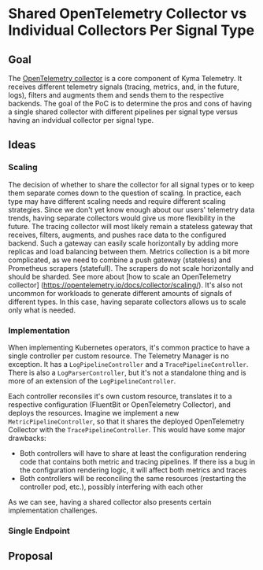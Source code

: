 # Shared OpenTelemetry Collector vs Individual Collectors Per Signal Type 

## Goal 
The [OpenTelemetry collector](https://opentelemetry.io/docs/collector/) is a core component of Kyma Telemetry. It receives different telemetry signals (tracing, metrics, and, in the future, logs), filters and augments them and sends them to the respective backends. The goal of the PoC is to determine the pros and cons of having a single shared collector with different pipelines per signal type versus having an indvidual collector per signal type.

## Ideas

### Scaling

The decision of whether to share the collector for all signal types or to keep them separate comes down to the question of scaling. In practice, each type may have different scaling needs and require different scaling strategies. Since we don't yet know enough about our users' telemetry data trends, having separate collectors would give us more flexibility in the future. The tracing collector will most likely remain a stateless gateway that receives, filters, augments, and pushes race data to the configured backend. Such a gateway can easily scale horizontally by adding more replicas and load balancing between them. Metrics collection is a bit more complicated, as we need to combine a push gateway (stateless) and Prometheus scrapers (statefull). The scrapers do not scale horizontally and should be sharded. See more about [how to scale an OpenTelemetry collector] (https://opentelemetry.io/docs/collector/scaling/). It's also not uncommon for workloads to generate different amounts of signals of different types. In this case, having separate collectors allows us to scale only what is needed.

### Implementation

When implementing Kubernetes operators, it's common practice to have a single controller per custom resource. The Telemetry Manager is no exception. It has a `LogPipelineController` and a `TracePipelineController`. There is also a `LogParserController`, but it's not a standalone thing and is more of an extension of the `LogPipelineController`. 

Each controller reconsiles it's own custom resource, translates it to a respective configuration (FluentBit or OpenTelemetry Collector), and deploys the resources. Imagine we implement a new `MetricPipelineController`, so that it shares the deployed OpenTelemetry Collector with the `TracePipelineController`. This would have some major drawbacks:
* Both controllers will have to share at least the configuration rendering code that contains both metric and tracing pipelines. If there iss a bug in the configuration rendering logic, it will affect both metrics and traces
* Both controllers will be reconciling the same resources (restarting the controller pod, etc.), possibly interfering with each other

As we can see, having a shared collector also presents certain implementation challenges.

### Single Endpoint

## Proposal
